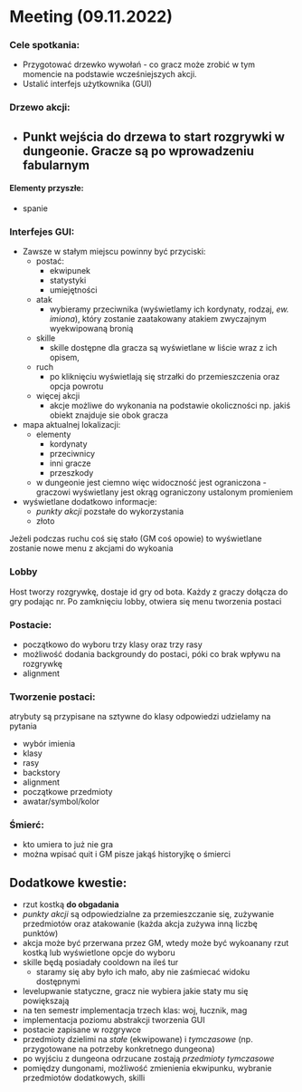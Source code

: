 # Meeting (09.11.2022)
### Cele spotkania:
- Przygotować drzewko wywołań - co gracz może zrobić w tym momencie na podstawie
wcześniejszych akcji.
- Ustalić interfejs użytkownika (GUI)

### Drzewo akcji:
- Punkt wejścia do drzewa to start rozgrywki w dungeonie. Gracze są po wprowadzeniu fabularnym
    - 

#### Elementy przyszłe:
- spanie



### Interfejes GUI:
- Zawsze w stałym miejscu powinny być przyciski:
  - postać:
      - ekwipunek
      - statystyki
      - umiejętności
  - atak
    - wybieramy przeciwnika (wyświetlamy ich kordynaty, rodzaj, *ew. imiona*), który zostanie zaatakowany atakiem zwyczajnym wyekwipowaną bronią
  - skille
    - skille dostępne dla gracza są wyświetlane w liście wraz z ich opisem,
  - ruch
    - po kliknięciu wyświetlają się strzałki do przemieszczenia oraz opcja powrotu
  - więcej akcji
    - akcje możliwe do wykonania na podstawie okoliczności np. jakiś obiekt znajduje sie obok gracza
- mapa aktualnej lokalizacji:
  - elementy
    - kordynaty
    - przeciwnicy
    - inni gracze
    - przeszkody
  - w dungeonie jest ciemno więc widoczność jest ograniczona - graczowi wyświetlany jest okrąg ograniczony ustalonym promieniem
- wyświetlane dodatkowo informacje:
  - *punkty akcji* pozstałe do wykorzystania
  - złoto

Jeżeli podczas ruchu coś się stało (GM coś opowie) to wyświetlane zostanie nowe
menu z akcjami do wykoania

### Lobby
Host tworzy rozgrywkę, dostaje id gry od bota. Każdy z graczy dołącza do gry podając nr. Po zamknięciu lobby, otwiera się menu tworzenia postaci

### Postacie:
- początkowo do wyboru trzy klasy oraz trzy rasy
- możliwość dodania backgroundy do postaci, póki co brak wpływu na rozgrywkę
- alignment

### Tworzenie postaci:
atrybuty są przypisane na sztywne do klasy
odpowiedzi udzielamy na pytania
  - wybór imienia
  - klasy
  - rasy
  - backstory
  - alignment 
  - początkowe przedmioty
  - awatar/symbol/kolor
  
### Śmierć:
  - kto umiera to już nie gra
  - można wpisać quit i GM pisze jakąś historyjkę o śmierci

## Dodatkowe kwestie:
- rzut kostką **do obgadania**
- *punkty akcji* są odpowiedzialne za przemieszczanie się, zużywanie przedmiotów oraz atakowanie (każda akcja zużywa inną liczbę punktów)
- akcja może być przerwana przez GM, wtedy może być wykoanany rzut kostką lub wyświetlone opcje do wyboru
- skille będą posiadały cooldown na ileś tur
  - staramy się aby było ich mało, aby nie zaśmiecać widoku dostępnymi 
- levelupwanie statyczne, gracz nie wybiera jakie staty mu się powiększają
- na ten semestr implementacja trzech klas: woj, łucznik, mag
- implementacja poziomu abstrakcji tworzenia GUI
- postacie zapisane w rozgrywce
- przedmioty dzielimi na *stałe* (ekwipowane) i *tymczasowe* (np. przygotowane na potrzeby konkretnego dungeona)
- po wyjściu z dungeona odrzucane zostają *przedmioty tymczasowe* 
- pomiędzy dungonami, możliwość zmienienia ekwipunku, wybranie przedmiotów dodatkowych, skilli 

